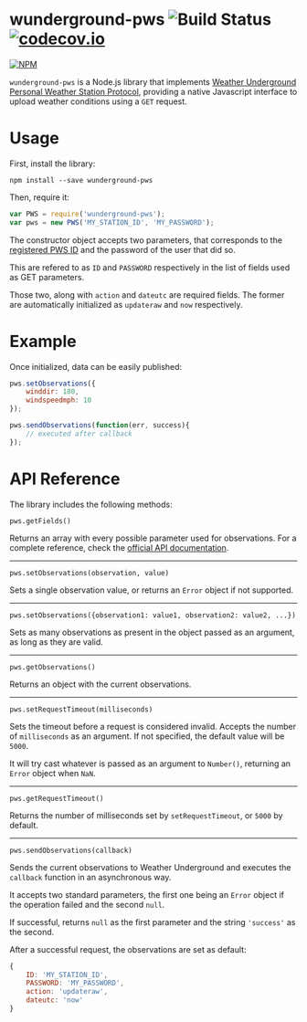# wunderground-pws ![Build Status](https://travis-ci.org/fauria/wunderground-pws.svg?branch=master) [![codecov.io](https://codecov.io/github/fauria/wunderground-pws/coverage.svg?branch=master)](https://codecov.io/github/fauria/wunderground-pws?branch=master)

[![NPM](https://nodei.co/npm/wunderground-pws.png)](https://nodei.co/npm/wunderground-pws/)

`wunderground-pws` is a Node.js library that implements [Weather Underground Personal Weather Station Protocol](http://wiki.wunderground.com/index.php/PWS_-_Upload_Protocol), providing a native Javascript interface to upload weather conditions using a `GET` request.

# Usage
First, install the library:

`npm install --save wunderground-pws`

Then, require it:

```javascript
var PWS = require('wunderground-pws');
var pws = new PWS('MY_STATION_ID', 'MY_PASSWORD');
```

The constructor object accepts two parameters, that corresponds to the [registered PWS ID](http://www.wunderground.com/personal-weather-station/signup) and the password of the user that did so.

This are refered to as `ID` and `PASSWORD` respectively in the list of fields used as GET parameters. 

Those two, along with `action` and `dateutc` are required fields. The former are automatically initialized as `updateraw` and `now` respectively.

# Example
Once initialized, data can be easily published:

```javascript
pws.setObservations({
	winddir: 180,
	windspeedmph: 10
});

pws.sendObservations(function(err, success){
	// executed after callback
});
```

# API Reference
The library includes the following methods:

`pws.getFields()`

Returns an array with every possible parameter used for observations. For a complete reference, check the [official API documentation](http://wiki.wunderground.com/index.php/PWS_-_Upload_Protocol).

---

`pws.setObservations(observation, value)`

Sets a single observation value, or returns an `Error` object if not supported.

---

`pws.setObservations({observation1: value1, observation2: value2, ...})`

Sets as many observations as present in the object passed as an argument, as long as they are valid.

---

`pws.getObservations()`

Returns an object with the current observations.

---

`pws.setRequestTimeout(milliseconds)`

Sets the timeout before a request is considered invalid. Accepts the number of  `milliseconds` as an argument. If not specified, the default value will be `5000`.

It will try cast whatever is passed as an argument to `Number()`, returning an `Error` object when `NaN`.

---

`pws.getRequestTimeout()`

Returns the number of milliseconds set by `setRequestTimeout`, or `5000` by default.

---

`pws.sendObservations(callback)`

Sends the current observations to Weather Underground and executes the `callback` function in an asynchronous way.

It accepts two standard parameters, the first one being an `Error` object if the operation failed and the second `null`. 

If successful, returns `null` as the first parameter and the string `'success'` as the second.

After a successful request, the observations are set as default:

```javascript
{
	ID: 'MY_STATION_ID',
	PASSWORD: 'MY_PASSWORD',
	action: 'updateraw',
	dateutc: 'now'
}
```
